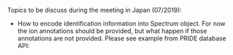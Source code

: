 Topics to be discuss during the meeting in Japan (07/2019): 

- How to encode identification information into Spectrum object. For now the ion annotations should be provided, but what happen if those annotations are not provided. Please see example from PRIDE database API: 

  
